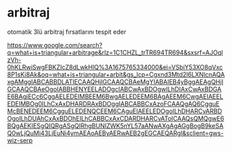 # arbitraj
otomatik 3lü arbitraj fırsatlarını tespit eder

https://www.google.com/search?q=what+is+triangular+arbitrage&rlz=1C1CHZL_trTR694TR694&sxsrf=AJOqlzVh-0hKLRwiSwgFBKZIcZ8dLwkHlQ%3A1675765334000&ei=VSbiY53XO8qVxc8P1sKi8Ak&oq=what+is+triangular+arbit&gs_lcp=Cgxnd3Mtd2l6LXNlcnAQAxgAMggIABCABBDLATIECAAQHjIGCAAQCBAeMgYIABAIEB4yBggAEAgQHjIGCAAQCBAeOgoIABBHENYEELADOgcIABCwAxBDOgwILhDIAxCwAxBDGAE6BAgjECc6CggAELEDEIMBEEM6BwgAELEDEEM6BAgAEEM6CwgAEIAEELEDEIMBOg0ILhCxAxDHARDRAxBDOggIABCABBCxAzoFCAAQgAQ6CgguEMcBENEDEEM6CgguELEDENQCEEM6CAguEIAEELEDOgoILhDHARCvARBDOgoILhDUAhCxAxBDOhEILhCABBCxAxCDARDHARCvAToICAAQsQMQgwE6BQgAEKIESgQIQRgASgQIRhgBUNIZWK5nYL57aANwAXgAgAGgBogB9keSAQ0wLjQuMi43LjEuNi4ymAEAoAEByAERwAEB2gEGCAEQARgI&sclient=gws-wiz-serp
